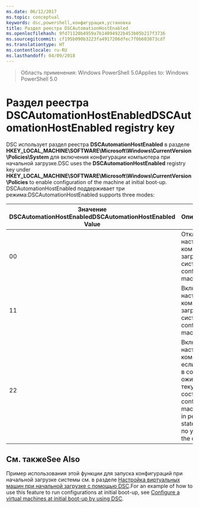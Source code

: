 ```yaml
---
ms.date: 06/12/2017
ms.topic: conceptual
keywords: dsc,powershell,конфигурация,установка
title: Раздел реестра DSCAutomationHostEnabled
ms.openlocfilehash: 9fd71120b4959a7b14094922b453b05b217f3736
ms.sourcegitcommit: cf195b090b3223fa4917206dfec7f0b603873cdf
ms.translationtype: HT
ms.contentlocale: ru-RU
ms.lasthandoff: 04/09/2018
---
```

><span data-ttu-id="f914a-103">Область применения: Windows PowerShell 5.0</span><span class="sxs-lookup"><span data-stu-id="f914a-103">Applies to: Windows PowerShell 5.0</span></span>

# <a name="dscautomationhostenabled-registry-key"></a><span data-ttu-id="f914a-104">Раздел реестра DSCAutomationHostEnabled</span><span class="sxs-lookup"><span data-stu-id="f914a-104">DSCAutomationHostEnabled registry key</span></span>

<span data-ttu-id="f914a-105">DSC использует раздел реестра **DSCAutomationHostEnabled** в разделе **HKEY_LOCAL_MACHINE\SOFTWARE\Microsoft\Windows\CurrentVersion\Policies\System** для включения конфигурации компьютера при начальной загрузке.</span><span class="sxs-lookup"><span data-stu-id="f914a-105">DSC uses the **DSCAutomationHostEnabled** registry key under **HKEY_LOCAL_MACHINE\SOFTWARE\Microsoft\Windows\CurrentVersion\Policies** to enable configuration of the machine at initial boot-up.</span></span>
<span data-ttu-id="f914a-106">DSCAutomationHostEnabled поддерживает три режима:</span><span class="sxs-lookup"><span data-stu-id="f914a-106">DSCAutomationHostEnabled supports three modes:</span></span>

|  <span data-ttu-id="f914a-107">Значение DSCAutomationHostEnabled</span><span class="sxs-lookup"><span data-stu-id="f914a-107">DSCAutomationHostEnabled Value</span></span>  |  <span data-ttu-id="f914a-108">Описание</span><span class="sxs-lookup"><span data-stu-id="f914a-108">Description</span></span>   |
|---|---|
<span data-ttu-id="f914a-109">0</span><span class="sxs-lookup"><span data-stu-id="f914a-109">0</span></span> | <span data-ttu-id="f914a-110">Отключение настройки компьютера при загрузке системы.</span><span class="sxs-lookup"><span data-stu-id="f914a-110">Disable configuring the machine at boot-up.</span></span> |
<span data-ttu-id="f914a-111">1</span><span class="sxs-lookup"><span data-stu-id="f914a-111">1</span></span> | <span data-ttu-id="f914a-112">Включение настройки компьютера при загрузке системы.</span><span class="sxs-lookup"><span data-stu-id="f914a-112">Enable configuring the machine at boot-up.</span></span> |
<span data-ttu-id="f914a-113">2</span><span class="sxs-lookup"><span data-stu-id="f914a-113">2</span></span> | <span data-ttu-id="f914a-114">Включение настройки компьютера, только если DSC находится в состоянии ожидания или в текущем состоянии.</span><span class="sxs-lookup"><span data-stu-id="f914a-114">Enable configuring the machine only if DSC is in pending or current state.</span></span> <span data-ttu-id="f914a-115">Это значение по умолчанию.</span><span class="sxs-lookup"><span data-stu-id="f914a-115">This is the default value.</span></span> |

## <a name="see-also"></a><span data-ttu-id="f914a-116">См. также</span><span class="sxs-lookup"><span data-stu-id="f914a-116">See Also</span></span>

<span data-ttu-id="f914a-117">Пример использования этой функции для запуска конфигураций при начальной загрузке системы см. в разделе [Настройка виртуальных машин при начальной загрузке с помощью DSC](bootstrapDsc.md).</span><span class="sxs-lookup"><span data-stu-id="f914a-117">For an example of how to use this feature to run configurations at initial boot-up, see [Configure a virtual machines at initial boot-up by using DSC](bootstrapDsc.md).</span></span>